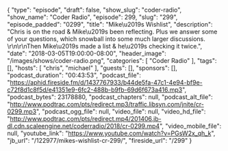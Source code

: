{
  "type": "episode",
  "draft": false,
  "show_slug": "coder-radio",
  "show_name": "Coder Radio",
  "episode": 299,
  "slug": "299",
  "episode_padded": "0299",
  "title": "Mike\u2019s Wishlist",
  "description": "Chris is on the road & Mike\u2019s been reflecting. Plus we answer some of your questions, which snowball into some much larger discussions. \r\n\r\nThen Mike\u2019s made a list & he\u2019s checking it twice.",
  "date": "2018-03-05T19:00:00-08:00",
  "header_image": "/images/shows/coder-radio.png",
  "categories": [
    "Coder Radio"
  ],
  "tags": [],
  "hosts": [
    "chris",
    "michael"
  ],
  "guests": [],
  "sponsors": [],
  "podcast_duration": "00:43:53",
  "podcast_file": "https://aphid.fireside.fm/d/1437767933/b44de5fa-47c1-4e94-bf9e-c72f8d1c8f5d/e41351e9-6fc2-488b-b9fb-69d6f673a416.mp3",
  "podcast_bytes": 23178880,
  "podcast_chapters": null,
  "podcast_alt_file": "http://www.podtrac.com/pts/redirect.mp3/traffic.libsyn.com/jnite/cr-0299.mp3",
  "podcast_ogg_file": null,
  "video_file": null,
  "video_hd_file": "http://www.podtrac.com/pts/redirect.mp4/201406.jb-dl.cdn.scaleengine.net/coderradio/2018/cr-0299.mp4",
  "video_mobile_file": null,
  "youtube_link": "https://www.youtube.com/watch?v=PGsW2x_qh_k",
  "jb_url": "/122977/mikes-wishlist-cr-299/",
  "fireside_url": "/299"
}

